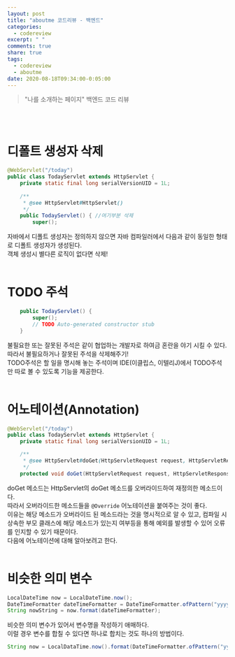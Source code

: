 ```yaml
---
layout: post
title: "aboutme 코드리뷰 - 백엔드"
categories:
  - codereview
excerpt: " "
comments: true
share: true
tags:
  - codereview
  - aboutme
date: 2020-08-18T09:34:00-0:05:00
---
```


> "나를 소개하는 페이지" 백엔드 코드 리뷰

<br/><br/>

# 디폴트 생성자 삭제
```java
@WebServlet("/today")
public class TodayServlet extends HttpServlet {
	private static final long serialVersionUID = 1L;
       
    /**
     * @see HttpServlet#HttpServlet()
     */
    public TodayServlet() { //여기부분 삭제
        super();
```
자바에서 디폴트 생성자는 정의하지 않으면 자바 컴파일러에서 다음과 같이 동일한 형태로 디폴트 생성자가 생성된다.<br/> 객체 생성시 별다른 로직이 없다면 삭제!<br/><br/>

# TODO 주석
```java
    public TodayServlet() {
        super();
        // TODO Auto-generated constructor stub
    }
```
불필요한 또는 잘못된 주석은 같이 협업하는 개발자로 하여금 혼란을 야기 시킬 수 있다.<br/>따라서 불필요하거나 잘못된 주석을 삭제해주기!<br/>TODO주석은 할 일을 명시해 놓는 주석이며 IDE(이클립스, 이텔리J)에서 TODO주석만 따로 볼 수 있도록 기능을 제공한다.<br/><br/>

# 어노테이션(Annotation)
```java
@WebServlet("/today")
public class TodayServlet extends HttpServlet {
	private static final long serialVersionUID = 1L;

	/**
	 * @see HttpServlet#doGet(HttpServletRequest request, HttpServletResponse response)
	 */
	protected void doGet(HttpServletRequest request, HttpServletResponse response) throws ServletException, IOException {
```
doGet 메소드는 HttpServlet의 doGet 메소드를 오버라이드하여 재정의한 메소드이다.<br/>따라서 오버라이드한 메소드들을 `@Override` 어노테이션을 붙여주는 것이 좋다.<br/>이유는 해당 메소드가 오버라이드 된 메소드라는 것을 명시적으로 알 수 있고, 컴파일 시 상속한 부모 클래스에 해당 메소드가 있는지 여부등을 통해 예외를 발생할 수 있어 오류를 인지할 수 있기 때문이다.<br/>다음에 어노테이션에 대해 알아보려고 한다.<br/><br/>

# 비슷한 의미 변수
```java
LocalDateTime now = LocalDateTime.now();
DateTimeFormatter dateTimeFormatter = DateTimeFormatter.ofPattern("yyyy/MM/dd hh:mm");
String nowString = now.format(dateTimeFormatter); 
```
비슷한 의미 변수가 있어서 변수명을 작성하기 애매하다.<br/>이럴 경우 변수를 합칠 수 있다면 하나로 합치는 것도 하나의 방법이다.<br/>

```java
String now = LocalDataTime.now().format(DateTimeFormatter.ofPattern("yyyy/MM/dd hh:mm"));
```
<br/><br/>